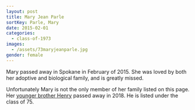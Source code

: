 ```yaml
---
layout: post
title: Mary Jean Parle
sortKey: Parle, Mary
date: 2015-02-01
categories:
  - class-of-1973
images:
  - /assets/73maryjeanparle.jpg
gender: female
---
```

Mary passed away in Spokane in February of 2015. She was loved by both her adoptive and biological family, and is greatly missed.

Unfortunately Mary is not the only member of her family listed on this page. Her [younger brother Henry](https://ihsmemorial.org/class-of-1975/henry-joseph-parle/) passed away in 2018. He is listed under the class of 75.